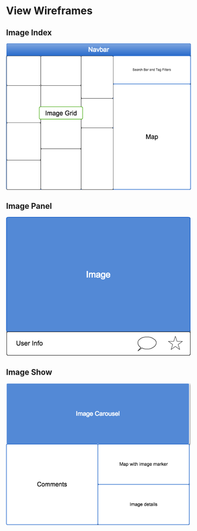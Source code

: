# View Wireframes

## Image Index
![image-index]

## Image Panel
![image-panel]

## Image Show
![image-show]


[image-index]: ./wireframes/image_index.png
[image-panel]: ./wireframes/image_panel.png
[image-show]: ./wireframes/image_show.png
